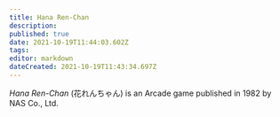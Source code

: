 ```yaml
---
title: Hana Ren-Chan
description: 
published: true
date: 2021-10-19T11:44:03.602Z
tags: 
editor: markdown
dateCreated: 2021-10-19T11:43:34.697Z
---
```


_Hana Ren-Chan_ (<span lang='ja'>花れんちゃん</span>) is an Arcade game published in 1982 by NAS Co., Ltd.
